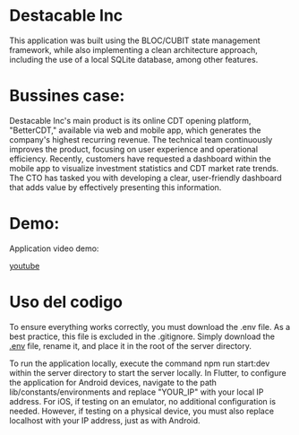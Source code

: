 # Destacable Inc

This application was built using the BLOC/CUBIT state management framework, while also implementing a clean architecture approach, including the use of a local SQLite database, among other features.

# Bussines case:

Destacable Inc's main product is its online CDT opening platform, "BetterCDT," available via web and mobile app, which generates the company's highest recurring revenue. The technical team continuously improves the product, focusing on user experience and operational efficiency. Recently, customers have requested a dashboard within the mobile app to visualize investment statistics and CDT market rate trends. The CTO has tasked you with developing a clear, user-friendly dashboard that adds value by effectively presenting this information.

# Demo:

Application video demo:

[youtube](https://youtu.be/cTbGPM8PhsE)

# Uso del codigo

To ensure everything works correctly, you must download the .env file. As a best practice, this file is excluded in the .gitignore. Simply download the [.env](https://res.cloudinary.com/dhopfnum1/raw/upload/v1730826238/wvulqto09mkva9sjhhru.env) file, rename it, and place it in the root of the server directory.

To run the application locally, execute the command npm run start:dev within the server directory to start the server locally. In Flutter, to configure the application for Android devices, navigate to the path lib/constants/environments and replace "YOUR_IP" with your local IP address. For iOS, if testing on an emulator, no additional configuration is needed. However, if testing on a physical device, you must also replace localhost with your IP address, just as with Android.
